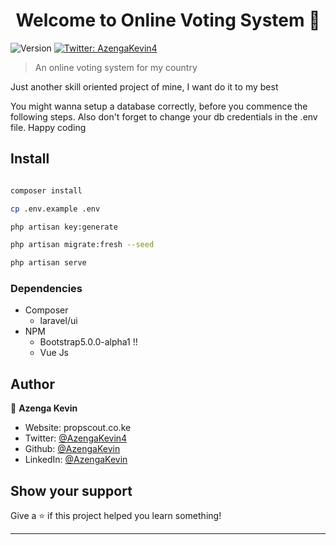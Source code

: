 <h1 align="center">Welcome to Online Voting System 👋</h1>
<p>
  <img alt="Version" src="https://img.shields.io/badge/version-1.0.0-blue.svg?cacheSeconds=2592000" />
  <a href="https://twitter.com/AzengaKevin4" target="_blank">
    <img alt="Twitter: AzengaKevin4" src="https://img.shields.io/twitter/follow/AzengaKevin4.svg?style=social" />
  </a>
</p>

> An online voting system for my country
<p>
Just another skill oriented project of mine, I want do it to my best
</p>
<p>You might wanna setup a database correctly, before you commence the following steps. Also don't forget to change your db credentials in the .env file. Happy coding
</p>

## Install

```sh

composer install

cp .env.example .env

php artisan key:generate

php artisan migrate:fresh --seed

php artisan serve

```

### Dependencies

 - Composer
    * laravel/ui
 - NPM
    * Bootstrap5.0.0-alpha1 !!
    * Vue Js
 
## Author

👤 **Azenga Kevin**

* Website: propscout.co.ke
* Twitter: [@AzengaKevin4](https://twitter.com/AzengaKevin4)
* Github: [@AzengaKevin](https://github.com/AzengaKevin)
* LinkedIn: [@AzengaKevin](https://linkedin.com/in/AzengaKevin)

## Show your support

Give a ⭐️ if this project helped you learn something!

***
